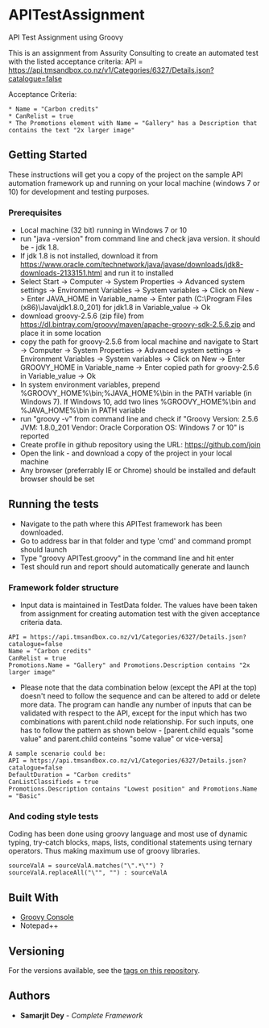 # APITestAssignment
API Test Assignment using Groovy

This is an assignment from Assurity Consulting to create an automated test with the listed acceptance criteria:
API = https://api.tmsandbox.co.nz/v1/Categories/6327/Details.json?catalogue=false

Acceptance Criteria:

	* Name = "Carbon credits"
	* CanRelist = true
	* The Promotions element with Name = "Gallery" has a Description that contains the text "2x larger image" 

## Getting Started

These instructions will get you a copy of the project on the sample API automation framework up and running on your local machine (windows 7 or 10) for development and testing purposes. 


### Prerequisites

* Local machine (32 bit) running in Windows 7 or 10
* run "java -version" from command line and check java version. it should be - jdk 1.8. 
* If jdk 1.8 is not installed, download it from https://www.oracle.com/technetwork/java/javase/downloads/jdk8-downloads-2133151.html and run it to installed
* Select Start -> Computer -> System Properties -> Advanced system settings -> Environment Variables -> System variables -> Click on New -> Enter JAVA_HOME in Variable_name -> Enter path (C:\Program Files (x86)\Java\jdk1.8.0_201) for jdk1.8 in Variable_value -> Ok
* download groovy-2.5.6 (zip file) from https://dl.bintray.com/groovy/maven/apache-groovy-sdk-2.5.6.zip and place it in some location
* copy the path for groovy-2.5.6 from local machine and navigate to Start -> Computer -> System Properties -> Advanced system settings -> Environment Variables -> System variables -> Click on New -> Enter GROOVY_HOME in Variable_name -> Enter copied path for groovy-2.5.6 in Variable_value -> Ok
* In system environment variables, prepend %GROOVY_HOME%\bin;%JAVA_HOME%\bin in the PATH variable (in Windows 7). If Windows 10, add two lines %GROOVY_HOME%\bin and %JAVA_HOME%\bin in PATH variable
* run "groovy -v" from command line and check if "Groovy Version: 2.5.6 JVM: 1.8.0_201 Vendor: Oracle Corporation OS: Windows 7 or 10" is reported 
* Create profile in github repository using the URL: https://github.com/join
* Open the link - and download a copy of the project in your local machine
* Any browser (preferrably IE or Chrome) should be installed and default browser should be set

## Running the tests

* Navigate to the path where this APITest framework has been downloaded.
* Go to address bar in that folder and type 'cmd' and command prompt should launch
* Type "groovy APITest.groovy" in the command line and hit enter
* Test should run and report should automatically generate and launch

### Framework folder structure


* Input data is maintained in TestData folder. The values have been taken from assignment for creating automation test with the given acceptance criteria data. 
```
API = https://api.tmsandbox.co.nz/v1/Categories/6327/Details.json?catalogue=false
Name = "Carbon credits"
CanRelist = true
Promotions.Name = "Gallery" and Promotions.Description contains "2x larger image"
```
* Please note that the data combination below (except the API at the top) doesn't need to follow the sequence and can be altered to add or delete more data. The program can handle any number of inputs that can be validated with respect to the API, except for the input which has two combinations with parent.child node relationship. For such inputs, one has to follow the pattern as shown below - [parent.child equals "some value" and parent.child conteins "some value" or vice-versa]
```
A sample scenario could be:
API = https://api.tmsandbox.co.nz/v1/Categories/6327/Details.json?catalogue=false
DefaultDuration = "Carbon credits"
CanListClassifieds = true
Promotions.Description contains "Lowest position" and Promotions.Name = "Basic"
```

### And coding style tests

Coding has been done using groovy language and most use of dynamic typing, try-catch blocks, maps, lists, conditional statements using ternary operators. Thus making maximum use of groovy libraries.

```
sourceValA = sourceValA.matches("\".*\"") ? sourceValA.replaceAll("\"", "") : sourceValA
```

## Built With

* [Groovy Console](https://dl.bintray.com/groovy/maven/apache-groovy-sdk-2.5.6.zip)
* Notepad++

## Versioning

For the versions available, see the [tags on this repository](https://github.com/your/project/tags). 

## Authors

* **Samarjit Dey** - *Complete Framework*
